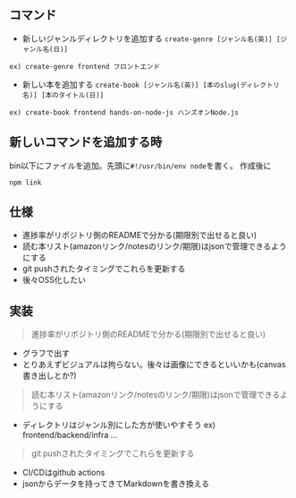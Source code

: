 ## コマンド
- 新しいジャンルディレクトリを追加する
`create-genre [ジャンル名(英)] [ジャンル名(日)]`
```
ex) create-genre frontend フロントエンド
```

- 新しい本を追加する
`create-book [ジャンル名(英)] [本のslug(ディレクトリ名)] [本のタイトル(日)]`
```
ex) create-book frontend hands-on-node-js ハンズオンNode.js
```

## 新しいコマンドを追加する時
bin以下にファイルを追加。先頭に`#!/usr/bin/env node`を書く。
作成後に
```
npm link
```

## 仕様
- 進捗率がリポジトリ側のREADMEで分かる(期限別で出せると良い)
- 読む本リスト(amazonリンク/notesのリンク/期限)はjsonで管理できるようにする
- git pushされたタイミングでこれらを更新する
- 後々OSS化したい

## 実装
> 進捗率がリポジトリ側のREADMEで分かる(期限別で出せると良い)
- グラフで出す
- とりあえずビジュアルは拘らない。後々は画像にできるといいかも(canvas書き出しとか?)

> 読む本リスト(amazonリンク/notesのリンク/期限)はjsonで管理できるようにする
- ディレクトリはジャンル別にした方が使いやすそう
ex) frontend/backend/infra ...

> git pushされたタイミングでこれらを更新する
- CI/CDはgithub actions
- jsonからデータを持ってきてMarkdownを書き換える